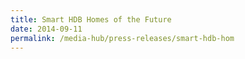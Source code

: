 ```yaml
---
title: Smart HDB Homes of the Future
date: 2014-09-11
permalink: /media-hub/press-releases/smart-hdb-hom
---
```

